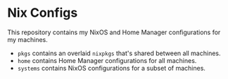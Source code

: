 # Nix Configs

This repository contains my NixOS and Home Manager configurations for my
machines.

- `pkgs` contains an overlaid `nixpkgs` that's shared between all machines.
- `home` contains Home Manager configurations for all machines.
- `systems` contains NixOS configurations for a subset of machines.
